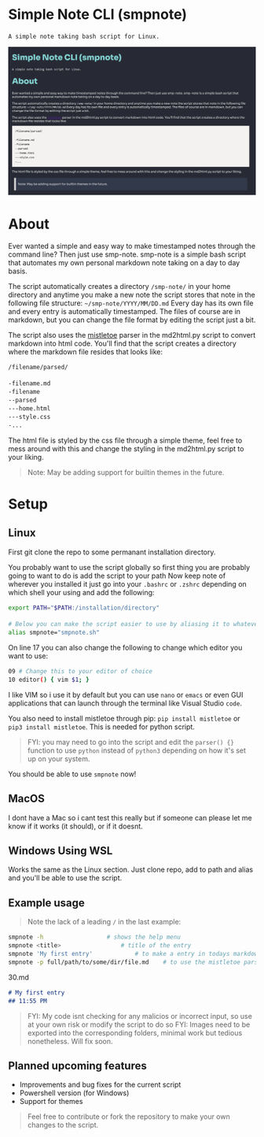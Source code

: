 # Simple Note CLI (smpnote)
	A simple note taking bash script for Linux.
![Preview of smpnote in action after parsing a document](prev.png)


# About
Ever wanted a simple and easy way to make timestamped notes through the command line? Then just use smp-note.
smp-note is a simple bash script that automates my own personal markdown note taking on a day to day basis.

The script automatically creates a directory `/smp-note/` in your home directory and anytime you make a new note the script stores that note in the following file structure: `~/smp-note/YYYY/MM/DD.md`
Every day has its own file and every entry is automatically timestamped. The files of course are in markdown, but you can change the file format by editing the script just a bit.

The script also uses the [mistletoe](https://github.com/miyuchina/mistletoe?ref=pythonrepo.com) parser in the md2html.py script to convert markdown into html code.
You'll find that the script creates a directory where the markdown file resides that looks like: 
```sh
/filename/parsed/

-filename.md
-filename
--parsed
---home.html
---style.css
-...
```
The html file is styled by the css file through a simple theme, feel free to mess around with this and change the styling in the md2html.py script to your liking.
> Note: May be adding support for builtin themes in the future.

# Setup

## Linux
First git clone the repo to some permanant installation directory.

You probably want to use the script globally so first thing you are probably going to want to do is add the script to your path
Now keep note of wherever you installed it just go into your `.bashrc` or `.zshrc` depending on which shell your using and add the following:
```sh
export PATH="$PATH:/installation/directory"

# Below you can make the script easier to use by aliasing it to whatever you want so you dont have to type `smpnote.sh` every time.
alias smpnote="smpnote.sh"
```

On line 17 you can also change the following to change which editor you want to use:
```sh
09 # Change this to your editor of choice
10 editor() { vim $1; }
```
I like VIM so i use it by default but you can use `nano` or `emacs` or even GUI applications that can launch through the terminal like Visual Studio `code`.

You also need to install mistletoe through pip: `pip install mistletoe` or `pip3 install mistletoe`. This is needed for python script.

> FYI: you may need to go into the script and edit the `parser() {}` function to use `python` instead of `python3` depending on how it's set up on your system.

You should be able to use `smpnote` now!

## MacOS
I dont have a Mac so i cant test this really but if someone can please let me know if it works (it should), or if it doesnt.

## Windows Using WSL
Works the same as the Linux section. Just clone repo, add to path and alias and you'll be able to use the script.

## Example usage
> Note the lack of a leading `/` in the last example:
```sh
smpnote -h					# shows the help menu
smpnote <title>					# title of the entry
smpnote 'My first entry'			# to make a entry in todays markdown file
smpnote -p full/path/to/some/dir/file.md 	# to use the mistletoe parser on the file in that directory
```

30.md
```md
# My first entry
## 11:55 PM
```

> FYI: My code isnt checking for any malicios or incorrect input, so use at your own risk or modify the script to do so
> FYI: Images need to be exported into the corresponding folders, minimal work but tedious nonetheless. Will fix soon.

## Planned upcoming features
- Improvements and bug fixes for the current script
- Powershell version (for Windows)
- Support for themes

> Feel free to contribute or fork the repository to make your own changes to the script.
